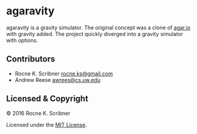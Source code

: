 # agaravity
agaravity is a gravity simulator. The original concept was a clone of [agar.io](http://www.agar.io) with gravity added. The project quickly diverged into a gravity simulator with options.

## Contributors

- Rocne K. Scribner <rocne.ks@gmail.com>
- Andrew Reese <awrees@cs.uw.edu>

## Licensed & Copyright

© 2016 Rocne K. Scribner

Licensed under the [MIT License](LICENSE).
